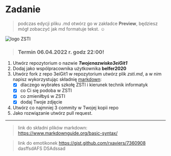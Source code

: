# Zadanie
> podczas edycji pliku .md otwórz go w zakładce **Preview**, będziesz mógł zobaczyć jak md formatuje tekst.  :relaxed:

 ![logo ZSTI](/logo/logoZSTI_l.jpg)
 
> ### Termin 06.04.2022 r. godz 22:00!

1. Utwórz repozytorium o nazwie ***Twojenazwisko3eiGit1***
1. Dodaj jako wspólpracownika użytkownika **belfer2020**
1. Utwórz fork z repo 3eiGit1 w repozytorium utwórz plik *zsti.md*, a w nim napisz wykorzystując składnię [markdown](https://www.markdownguide.org/basic-syntax/):
   - [x] dlaczego wybrałes szkołę ZSTI i kierunek technik informatyk
   - [x] co Ci się podoba w ZSTI
   - [x] co zmieniłbyś w ZSTI
   - [x] dodaj Twoje zdjęcie
1. Utwórz co najmniej 3 commity w Twojej kopii repo
1. Jako rozwiązanie utwórz pull request.
***
> link do składni plików markdown: <https://www.markdownguide.org/basic-syntax/>

>link do emotikonek <https://gist.github.com/rxaviers/7360908>
dasffsdAFS
DSAdssad
